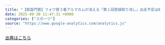 ```yaml
---
title: "【凱旋門賞】フォワ賞３着アルマカムが消える「第１回登録取り消し」出走予定は80頭から17頭（日刊スポーツ） - Yahoo!ニュース"
date: 2025-09-30 11:47:31 +0900
categories: ["スポーツ"]
source: "https://www.google-analytics.com/analytics.js"
---
```


[出典はこちら](https://www.google-analytics.com/analytics.js)
